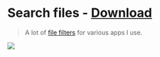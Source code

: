 # Search files - [Download](https://github.com/nikitavoloboev/small-workflows/blob/master/search-files/Search%20files.alfredworkflow?raw=true)
> A lot of [file filters](https://www.alfredapp.com/help/workflows/inputs/file-filter/) for various apps I use.

![](https://i.imgur.com/3sB165H.png)
